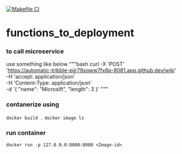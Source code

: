 [![Makefile CI](https://github.com/Rad-Monk/functions_to_deployment/actions/workflows/makefile.yml/badge.svg)](https://github.com/Rad-Monk/functions_to_deployment/actions/workflows/makefile.yml)

# functions_to_deployment
 ### to call microservice
 use something like below
 """bash
 curl -X 'POST' \
  'https://automatic-tribble-pjjr79xqww7fx6p-8081.app.github.dev/wiki' \
  -H 'accept: application/json' \
  -H 'Content-Type: application/json' \
  -d '{
  "name": "Microsift",
  "length": 3
}'
 """

 ### contanerize using
 `docker build .`
 `docker image ls`

 ### run container
 `docker run -p 127.0.0.0:8080:8080 <Image-id>`